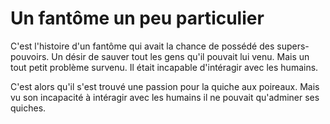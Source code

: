 # Un fantôme un peu particulier

C'est l'histoire d'un fantôme qui avait la chance de possédé des supers-pouvoirs.
Un désir de sauver tout les gens qu'il pouvait lui venu.
Mais un tout petit problème survenu. Il était incapable d'intéragir avec les humains.

C'est alors qu'il s'est trouvé une passion pour la quiche aux poireaux. Mais vu son incapacité à intéragir avec les humains il ne pouvait qu'adminer ses quiches.
